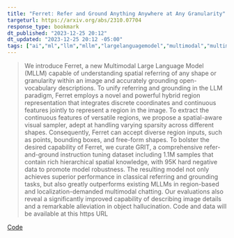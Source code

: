 ```yaml
---
title: "Ferret: Refer and Ground Anything Anywhere at Any Granularity"
targeturl: https://arxiv.org/abs/2310.07704
response_type: bookmark
dt_published: "2023-12-25 20:12"
dt_updated: "2023-12-25 20:12 -05:00"
tags: ["ai","ml","llm","mllm","largelanguagemodel","multimodal","multimodallargelanguagemodel"]
---
```


> We introduce Ferret, a new Multimodal Large Language Model (MLLM) capable of understanding spatial referring of any shape or granularity within an image and accurately grounding open-vocabulary descriptions. To unify referring and grounding in the LLM paradigm, Ferret employs a novel and powerful hybrid region representation that integrates discrete coordinates and continuous features jointly to represent a region in the image. To extract the continuous features of versatile regions, we propose a spatial-aware visual sampler, adept at handling varying sparsity across different shapes. Consequently, Ferret can accept diverse region inputs, such as points, bounding boxes, and free-form shapes. To bolster the desired capability of Ferret, we curate GRIT, a comprehensive refer-and-ground instruction tuning dataset including 1.1M samples that contain rich hierarchical spatial knowledge, with 95K hard negative data to promote model robustness. The resulting model not only achieves superior performance in classical referring and grounding tasks, but also greatly outperforms existing MLLMs in region-based and localization-demanded multimodal chatting. Our evaluations also reveal a significantly improved capability of describing image details and a remarkable alleviation in object hallucination. Code and data will be available at this https URL

[Code](https://github.com/apple/ml-ferret)